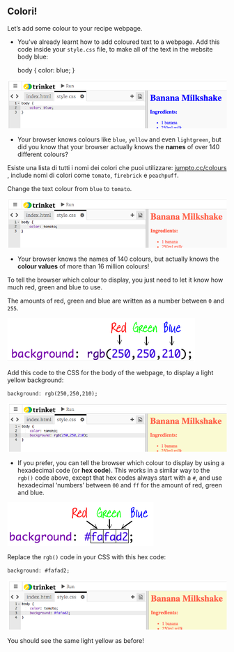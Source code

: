 ## Colori!

Let’s add some colour to your recipe webpage.

+ You’ve already learnt how to add coloured text to a webpage. Add this code inside your `style.css` file, to make all of the text in the website body blue:

    body {
        color: blue;
    }
    

![screenshot](images/recipe-blue.png)

+ Your browser knows colours like `blue`, `yellow` and even `lightgreen`, but did you know that your browser actually knows the **names** of over 140 different colours?

Esiste una lista di tutti i nomi dei colori che puoi utilizzare: [ jumpto.cc/colours ](http://jumpto.cc/colours), include nomi di colori come ` tomato `, ` firebrick ` e ` peachpuff `.

Change the text colour from `blue` to `tomato`.

![schermata](images/recipe-tomato.png)

+ Your browser knows the names of 140 colours, but actually knows the **colour values** of more than 16 million colours!

To tell the browser which colour to display, you just need to let it know how much red, green and blue to use.

The amounts of red, green and blue are written as a number between `0` and `255`.

![schermata](images/recipe-rgb-img.png)

Add this code to the CSS for the body of the webpage, to display a light yellow background:

    background: rgb(250,250,210);
    

![screenshot](images/recipe-rgb.png)

+ If you prefer, you can tell the browser which colour to display by using a hexadecimal code (or **hex code**). This works in a similar way to the `rgb()` code above, except that hex codes always start with a `#`, and use hexadecimal ‘numbers’ between `00` and `ff` for the amount of red, green and blue.

![schermata](images/recipe-hex-img.png)

Replace the `rgb()` code in your CSS with this hex code:

    background: #fafad2;
    

![schermata](images/recipe-hex.png)

You should see the same light yellow as before!